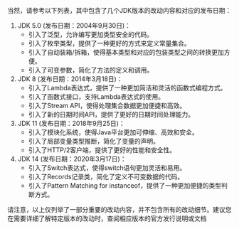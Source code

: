 当然，请参考以下列表，其中包含了几个JDK版本的改动内容和对应的发布日期：

1. JDK 5.0 (发布日期：2004年9月30日)：
   - 引入了泛型，允许编写更加类型安全的代码。
   - 引入了枚举类型，提供了一种更好的方式来定义常量集合。
   - 引入了自动装箱/拆箱，使得基本类型和对应的包装类型之间的转换更加方便。
   - 引入了可变参数，简化了方法的定义和调用。
2. JDK 8 (发布日期：2014年3月18日)：
   - 引入了Lambda表达式，提供了一种更加简洁和灵活的函数式编程方式。
   - 引入了函数式接口，支持Lambda表达式的使用。
   - 引入了Stream API，使得处理集合数据更加便捷和高效。
   - 引入了新的日期时间API，提供了更好的日期时间处理能力。
3. JDK 11 (发布日期：2018年9月25日)：
   - 引入了模块化系统，使得Java平台更加可伸缩、高效和安全。
   - 引入了局部变量类型推断，简化了变量的声明。
   - 引入了HTTP/2客户端，提供了更好的性能和安全性。
4. JDK 14 (发布日期：2020年3月17日)：
   - 引入了Switch表达式，使得switch语句更加灵活和易用。
   - 引入了Records记录类，简化了定义不可变数据的代码。
   - 引入了Pattern Matching for instanceof，提供了一种更加便捷的类型判断方式。

请注意，以上仅列举了一部分重要的改动内容，并不包含所有的改动细节。建议您在需要详细了解特定版本的改动时，查阅相应版本的官方发行说明或文档